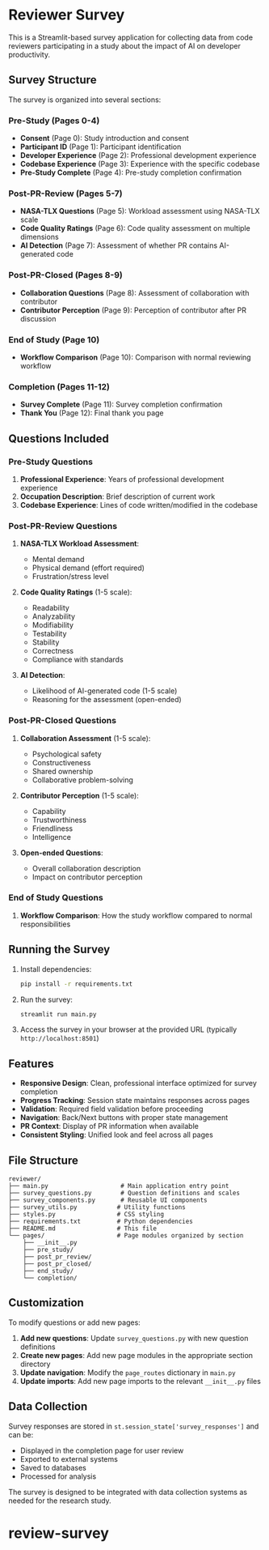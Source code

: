 # Reviewer Survey

This is a Streamlit-based survey application for collecting data from code reviewers participating in a study about the impact of AI on developer productivity.

## Survey Structure

The survey is organized into several sections:

### Pre-Study (Pages 0-4)

- **Consent** (Page 0): Study introduction and consent
- **Participant ID** (Page 1): Participant identification
- **Developer Experience** (Page 2): Professional development experience
- **Codebase Experience** (Page 3): Experience with the specific codebase
- **Pre-Study Complete** (Page 4): Pre-study completion confirmation

### Post-PR-Review (Pages 5-7)

- **NASA-TLX Questions** (Page 5): Workload assessment using NASA-TLX scale
- **Code Quality Ratings** (Page 6): Code quality assessment on multiple dimensions
- **AI Detection** (Page 7): Assessment of whether PR contains AI-generated code

### Post-PR-Closed (Pages 8-9)

- **Collaboration Questions** (Page 8): Assessment of collaboration with contributor
- **Contributor Perception** (Page 9): Perception of contributor after PR discussion

### End of Study (Page 10)

- **Workflow Comparison** (Page 10): Comparison with normal reviewing workflow

### Completion (Pages 11-12)

- **Survey Complete** (Page 11): Survey completion confirmation
- **Thank You** (Page 12): Final thank you page

## Questions Included

### Pre-Study Questions

1. **Professional Experience**: Years of professional development experience
2. **Occupation Description**: Brief description of current work
3. **Codebase Experience**: Lines of code written/modified in the codebase

### Post-PR-Review Questions

1. **NASA-TLX Workload Assessment**:

   - Mental demand
   - Physical demand (effort required)
   - Frustration/stress level

2. **Code Quality Ratings** (1-5 scale):

   - Readability
   - Analyzability
   - Modifiability
   - Testability
   - Stability
   - Correctness
   - Compliance with standards

3. **AI Detection**:
   - Likelihood of AI-generated code (1-5 scale)
   - Reasoning for the assessment (open-ended)

### Post-PR-Closed Questions

1. **Collaboration Assessment** (1-5 scale):

   - Psychological safety
   - Constructiveness
   - Shared ownership
   - Collaborative problem-solving

2. **Contributor Perception** (1-5 scale):

   - Capability
   - Trustworthiness
   - Friendliness
   - Intelligence

3. **Open-ended Questions**:
   - Overall collaboration description
   - Impact on contributor perception

### End of Study Questions

1. **Workflow Comparison**: How the study workflow compared to normal responsibilities

## Running the Survey

1. Install dependencies:

   ```bash
   pip install -r requirements.txt
   ```

2. Run the survey:

   ```bash
   streamlit run main.py
   ```

3. Access the survey in your browser at the provided URL (typically `http://localhost:8501`)

## Features

- **Responsive Design**: Clean, professional interface optimized for survey completion
- **Progress Tracking**: Session state maintains responses across pages
- **Validation**: Required field validation before proceeding
- **Navigation**: Back/Next buttons with proper state management
- **PR Context**: Display of PR information when available
- **Consistent Styling**: Unified look and feel across all pages

## File Structure

```
reviewer/
├── main.py                    # Main application entry point
├── survey_questions.py        # Question definitions and scales
├── survey_components.py       # Reusable UI components
├── survey_utils.py           # Utility functions
├── styles.py                 # CSS styling
├── requirements.txt          # Python dependencies
├── README.md                 # This file
└── pages/                    # Page modules organized by section
    ├── __init__.py
    ├── pre_study/
    ├── post_pr_review/
    ├── post_pr_closed/
    ├── end_study/
    └── completion/
```

## Customization

To modify questions or add new pages:

1. **Add new questions**: Update `survey_questions.py` with new question definitions
2. **Create new pages**: Add new page modules in the appropriate section directory
3. **Update navigation**: Modify the `page_routes` dictionary in `main.py`
4. **Update imports**: Add new page imports to the relevant `__init__.py` files

## Data Collection

Survey responses are stored in `st.session_state['survey_responses']` and can be:

- Displayed in the completion page for user review
- Exported to external systems
- Saved to databases
- Processed for analysis

The survey is designed to be integrated with data collection systems as needed for the research study.
# review-survey

